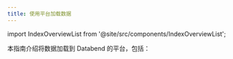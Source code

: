 ```yaml
---
title: 使用平台加载数据
---
```


import IndexOverviewList from '@site/src/components/IndexOverviewList';

本指南介绍将数据加载到 Databend 的平台，包括：

<IndexOverviewList />